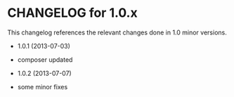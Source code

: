 CHANGELOG for 1.0.x
===================

This changelog references the relevant changes done in 1.0 minor versions.

* 1.0.1 (2013-07-03)

 * composer updated

* 1.0.2 (2013-07-07)

 * some minor fixes

